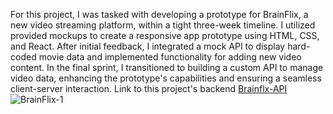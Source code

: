 For this project, I was tasked with developing a prototype for BrainFlix, a new video streaming platform, within a tight three-week timeline. I utilized provided mockups to create a responsive app prototype using HTML, CSS, and React. After initial feedback, I integrated a mock API to display hard-coded movie data and implemented functionality for adding new video content. In the final sprint, I transitioned to building a custom API to manage video data, enhancing the prototype's capabilities and ensuring a seamless client-server interaction. Link to this project's backend [Brainflx-API](https://github.com/rakshajay/Raksha-shetty-brainflix-api) ![BrainFlix-1](https://github.com/user-attachments/assets/a8c81143-392d-4613-a937-39e22dbdeeef)
